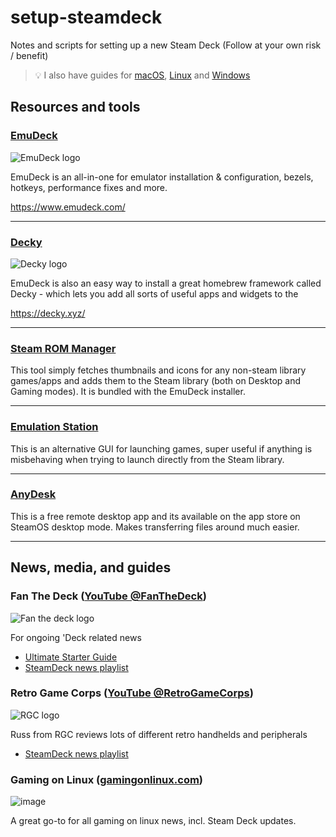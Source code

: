 # setup-steamdeck

Notes and scripts for setting up a new Steam Deck (Follow at your own risk / benefit)

> 💡 I also have guides for [macOS](https://github.com/miclgael/setup), [Linux](https://github.com/miclgael/setup-linux) and [Windows](https://github.com/miclgael/setup-win)

## Resources and tools

### [EmuDeck](https://github.com/dragoonDorise/EmuDeck)

![EmuDeck logo](https://github.com/miclgael/setup-steamdeck/assets/4301358/95d05cc5-a1a3-4f6a-aeff-8607fd584092)

EmuDeck is an all-in-one for emulator installation & configuration, bezels, hotkeys, performance fixes and more.

https://www.emudeck.com/

<hr>

### [Decky](https://github.com/SteamDeckHomebrew/decky-loader)

![Decky logo](https://github.com/miclgael/setup-steamdeck/assets/4301358/fe9c8dbd-b0fb-4cf0-a4ee-83ca7312bbbb)

EmuDeck is also an easy way to install a great homebrew framework called Decky - which lets you add all sorts of useful apps and widgets to the 

https://decky.xyz/

<hr>

### [Steam ROM Manager](https://github.com/SteamGridDB/steam-rom-manager)

This tool simply fetches thumbnails and icons for any non-steam library games/apps and adds them to the Steam library (both on Desktop and Gaming modes). It is bundled with the EmuDeck installer.

<hr>

### [Emulation Station](https://emulationstation.org/)

This is an alternative GUI for launching games, super useful if anything is misbehaving when trying to launch directly from the Steam library.

<hr>

### [AnyDesk](https://anydesk.com/)

This is a free remote desktop app and its available on the app store on SteamOS desktop mode. Makes transferring files around much easier. 

<hr>

## News, media, and guides

### Fan The Deck ([YouTube @FanTheDeck](https://www.youtube.com/@FanTheDeck))

![Fan the deck logo](https://github.com/miclgael/setup-steamdeck/assets/4301358/d4aba13b-f317-4ade-bbd0-0f766b4d9d42)

For ongoing 'Deck related news

- [Ultimate Starter Guide](https://www.youtube.com/watch?v=MbpGPqacCos)
- [SteamDeck news playlist](https://www.youtube.com/watch?v=eKSKNOsmQU4&list=PL-VKXX8-Y8OQ9thhAZpTzFXN9JKnhX68v)

### Retro Game Corps ([YouTube @RetroGameCorps](https://www.youtube.com/@RetroGameCorps))

![RGC logo](https://github.com/miclgael/setup-steamdeck/assets/4301358/25cf47c1-49fb-46ff-9746-b4cbbd2d4ebc)

Russ from RGC reviews lots of different retro handhelds and peripherals

- [SteamDeck news playlist](https://www.youtube.com/playlist?list=PL1_8CMUErfdsCAu2T_Vfb_SfkYdBrpxim)

### Gaming on Linux ([gamingonlinux.com](https://www.gamingonlinux.com/))

![image](https://github.com/miclgael/setup-steamdeck/assets/4301358/c505b591-21de-4ae7-8c00-c58c07fc5052)

A great go-to for all gaming on linux news, incl. Steam Deck updates.
